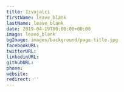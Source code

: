 ```yaml
---
title: Izvajalci
firstName: leave_blank
lastName: leave_blank
date: 2019-04-19T00:00:00+00:00
image: leave_blank
bgImage: images/background/page-title.jpg
facebookURL: 
twitterURL: 
linkedinURL: 
githubURL: 
phone: 
website:
redirect: ''
---
```

